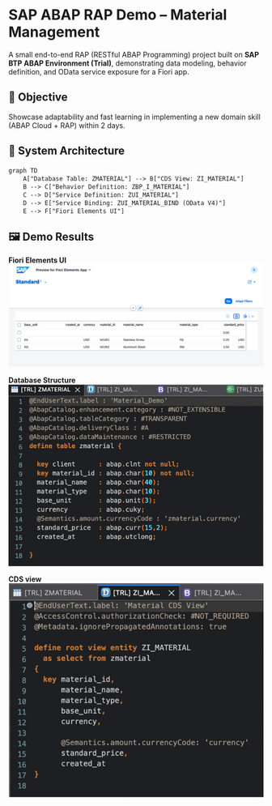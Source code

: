 # SAP ABAP RAP Demo – Material Management

A small end-to-end RAP (RESTful ABAP Programming) project built on **SAP BTP ABAP Environment (Trial)**, demonstrating data modeling, behavior definition, and OData service exposure for a Fiori app.

## 🎯 Objective
Showcase adaptability and fast learning in implementing a new domain skill (ABAP Cloud + RAP) within 2 days.

## 🧩 System Architecture
```mermaid
graph TD
    A["Database Table: ZMATERIAL"] --> B["CDS View: ZI_MATERIAL"]
    B --> C["Behavior Definition: ZBP_I_MATERIAL"]
    C --> D["Service Definition: ZUI_MATERIAL"]
    D --> E["Service Binding: ZUI_MATERIAL_BIND (OData V4)"]
    E --> F["Fiori Elements UI"]
```

## 🖼️ Demo Results

**Fiori Elements UI**
![Fiori UI](Screenshot/Fiori.png)

**Database Structure**
![OData Preview](Screenshot/ZMATERIAL.png)

**CDS view**
![Eclipse Project](Screenshot/ZI_MATERIAL.png)
